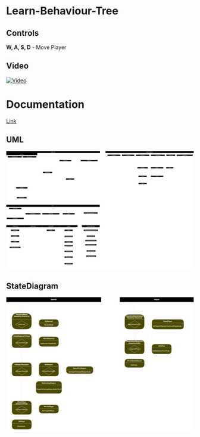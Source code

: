 # Learn-Behaviour-Tree

## Controls
**W, A, S, D** - Move Player 

## Video
[![Video](https://img.youtube.com/vi/HTuWaDKuoeY/0.jpg)](https://www.youtube.com/watch?v=HTuWaDKuoeY)  

# Documentation
[Link](./Documentation/Documentation.pdf)

## UML
<img src="./Documentation/BehaviourTree.svg">  

## StateDiagram
<img src="./Documentation/BehaviourTreeStateDiagram.svg">  

